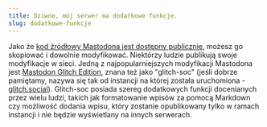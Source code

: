 ```yaml
---
title: Dziwne, mój serwer ma dodatkowe funkcje.
slug: dodatkowe-funkcje
---
```


Jako że [kod źródłowy Mastodona jest dostępny publicznie](https://github.com/mastodon/mastodon), możesz go skopiować i dowolnie modyfikować. Niektórzy ludzie publikują swoje modyfikacje w sieci. Jedną z najpopularniejszych modyfikacji Mastodona jest [Mastodon Glitch Edition](https://glitch-soc.github.io/docs/), znana też jako "glitch-soc" (jeśli dobrze pamiętamy, nazywa się tak od instancji na której została uruchomiona - [glitch.social](https://glitch.social)). Glitch-soc posiada szereg dodatkowych funkcji docenianych przez wielu ludzi, takich jak formatowanie wpisów za pomocą Markdown czy możliwość dodania wpisu, który zostanie opublikowany tylko w ramach instancji i nie będzie wyświetlany na innych serwerach.
